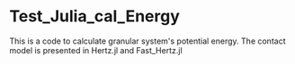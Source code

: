 # Test_Julia_cal_Energy

This is a code to calculate granular system's potential energy. The contact model is presented in Hertz.jl and Fast_Hertz.jl
